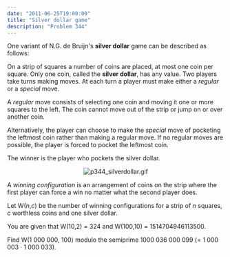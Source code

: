 ```yaml
---
date: "2011-06-25T19:00:00"
title: "Silver dollar game"
description: "Problem 344"
---
```


<p>One variant of N.G. de Bruijn's <b>silver dollar</b> game can be described as follows:</p>
<p>On a strip of squares a number of coins are placed, at most one coin per square. Only one coin, called the <b>silver dollar</b>, has any value. Two players take turns making moves. At each turn a player must make either a <i>regular</i> or a <i>special</i> move.</p>
<p>A <i>regular</i> move consists of selecting one coin and moving it one or more squares to the left. The coin cannot move out of the strip or jump on or over another coin.</p>
<p>Alternatively, the player can choose to make the <i>special</i> move of pocketing the leftmost coin rather than making a regular move. If no regular moves are possible, the player is forced to pocket the leftmost coin.</p>
<p>The winner is the player who pockets the silver dollar.</p>
<div align="center">
<img alt="p344_silverdollar.gif" src="/images/p344_silverdollar.gif"/></div>
<p>A <i>winning configuration</i> is an arrangement of coins on the strip where the first player can force a win no matter what the second player does.</p>
<p>Let W(<var>n</var>,<var>c</var>) be the number of winning configurations for a strip of <var>n</var> squares, <var>c</var> worthless coins and one silver dollar.</p>
<p>You are given that W(10,2) = 324 and W(100,10) = 1514704946113500.</p>
<p>Find W(1 000 000, 100) modulo the semiprime 1000 036 000 099 (= 1 000 003 · 1 000 033).
</p>

